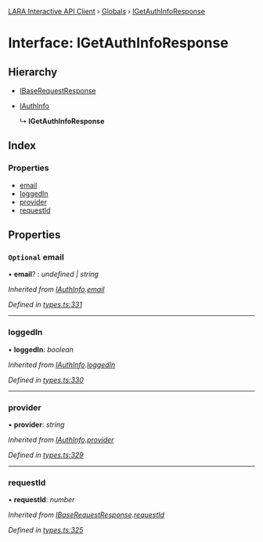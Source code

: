 [LARA Interactive API Client](../README.md) › [Globals](../globals.md) › [IGetAuthInfoResponse](igetauthinforesponse.md)

# Interface: IGetAuthInfoResponse

## Hierarchy

* [IBaseRequestResponse](ibaserequestresponse.md)

* [IAuthInfo](iauthinfo.md)

  ↳ **IGetAuthInfoResponse**

## Index

### Properties

* [email](igetauthinforesponse.md#optional-email)
* [loggedIn](igetauthinforesponse.md#loggedin)
* [provider](igetauthinforesponse.md#provider)
* [requestId](igetauthinforesponse.md#requestid)

## Properties

### `Optional` email

• **email**? : *undefined | string*

*Inherited from [IAuthInfo](iauthinfo.md).[email](iauthinfo.md#optional-email)*

*Defined in [types.ts:331](../../../lara-typescript/src/interactive-api-client/types.ts#L331)*

___

###  loggedIn

• **loggedIn**: *boolean*

*Inherited from [IAuthInfo](iauthinfo.md).[loggedIn](iauthinfo.md#loggedin)*

*Defined in [types.ts:330](../../../lara-typescript/src/interactive-api-client/types.ts#L330)*

___

###  provider

• **provider**: *string*

*Inherited from [IAuthInfo](iauthinfo.md).[provider](iauthinfo.md#provider)*

*Defined in [types.ts:329](../../../lara-typescript/src/interactive-api-client/types.ts#L329)*

___

###  requestId

• **requestId**: *number*

*Inherited from [IBaseRequestResponse](ibaserequestresponse.md).[requestId](ibaserequestresponse.md#requestid)*

*Defined in [types.ts:325](../../../lara-typescript/src/interactive-api-client/types.ts#L325)*
